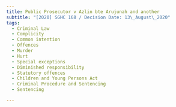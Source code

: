```yaml
---
title: Public Prosecutor v Azlin bte Arujunah and another
subtitle: "[2020] SGHC 168 / Decision Date: 13\_August\_2020"
tags:
  - Criminal Law
  - Complicity
  - Common intention
  - Offences
  - Murder
  - Hurt
  - Special exceptions
  - Diminished responsibility
  - Statutory offences
  - Children and Young Persons Act
  - Criminal Procedure and Sentencing
  - Sentencing

---
```

